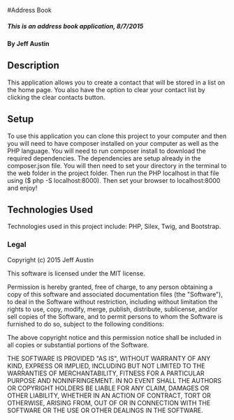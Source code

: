 #Address Book

##### This is an address book application, 8/7/2015

#### By Jeff Austin

## Description

This application allows you to create a contact that will be stored in a list on the home page. You also have the option to clear your contact list by clicking the clear contacts button.

## Setup

 To use this application you can clone this project to your computer and then you will need to have composer installed on your computer as well as the PHP language. You will need to run composer install to download the required dependencies. The dependencies are setup already in the composer.json file. You will then need to set your directory in the terminal to the web folder in the project folder. Then run the PHP localhost in that file using ($ php -S localhost:8000). Then set your browser to localhost:8000 and enjoy!

## Technologies Used

Technologies used in this project include: PHP, Silex, Twig, and Bootstrap.

### Legal


Copyright (c) 2015 Jeff Austin

This software is licensed under the MIT license.

Permission is hereby granted, free of charge, to any person obtaining a copy
of this software and associated documentation files (the "Software"), to deal
in the Software without restriction, including without limitation the rights
to use, copy, modify, merge, publish, distribute, sublicense, and/or sell
copies of the Software, and to permit persons to whom the Software is
furnished to do so, subject to the following conditions:

The above copyright notice and this permission notice shall be included in
all copies or substantial portions of the Software.

THE SOFTWARE IS PROVIDED "AS IS", WITHOUT WARRANTY OF ANY KIND, EXPRESS OR
IMPLIED, INCLUDING BUT NOT LIMITED TO THE WARRANTIES OF MERCHANTABILITY,
FITNESS FOR A PARTICULAR PURPOSE AND NONINFRINGEMENT. IN NO EVENT SHALL THE
AUTHORS OR COPYRIGHT HOLDERS BE LIABLE FOR ANY CLAIM, DAMAGES OR OTHER
LIABILITY, WHETHER IN AN ACTION OF CONTRACT, TORT OR OTHERWISE, ARISING FROM,
OUT OF OR IN CONNECTION WITH THE SOFTWARE OR THE USE OR OTHER DEALINGS IN
THE SOFTWARE.

